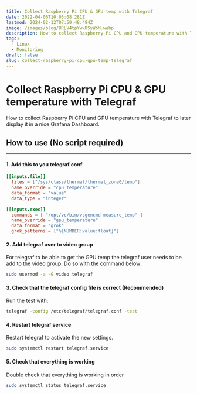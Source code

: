 ```yaml
---
title: Collect Raspberry Pi CPU & GPU temp with Telegraf
date: 2022-04-06T10:05:08.281Z
lastmod: 2024-02-12T07:50:48.484Z
image: /images/blog/8RLV4tpYwkRSyWbM.webp
description: How to collect Raspberry Pi CPU and GPU temperature with Telegraf to later display it in a nice Grafana Dashboard.
tags:
  - Linux
  - Monitoring
draft: false
slug: collect-raspberry-pi-cpu-gpu-temp-telegraf
---
```


# Collect Raspberry Pi CPU & GPU temperature with Telegraf

How to collect Raspberry Pi CPU and GPU temperature with Telegraf to later display it in a nice Grafana Dashboard.

## How to use (No script required)

---

#### 1. Add this to you telegraf.conf

```TOML
[[inputs.file]] 
  files = ["/sys/class/thermal/thermal_zone0/temp"]
  name_override = "cpu_temperature"
  data_format = "value"
  data_type = "integer"
  
[[inputs.exec]]
  commands = [ "/opt/vc/bin/vcgencmd measure_temp" ]
  name_override = "gpu_temperature"
  data_format = "grok"
  grok_patterns = ["%{NUMBER:value:float}"]
```
#### **2.** Add telegraf user to video group 
For telegraf to be able to get the GPU temp the telegraf user needs to be add to the video group. Do so with the command below:
```bash
sudo usermod -a -G video telegraf
```

#### **3.** Check that the telegraf config file is correct (Recommended)
Run the test with:
```bash
telegraf -config /etc/telegraf/telegraf.conf -test
```

#### **4.** Restart telegraf service
Restart telegraf to activate the new settings.
```bash
sudo systemctl restart telegraf.service
```

#### **5.** Check that everything is working
Double check that everything is working in order
```bash
sudo systemctl status telegraf.service
```

